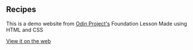 ## Recipes
This is a demo website from [Odin Project's](https://www.theodinproject.com/lessons/foundations-recipes) Foundation Lesson
Made using HTML and CSS

[View it on the web](https://ephraim69.github.io/odin-recipes/)
